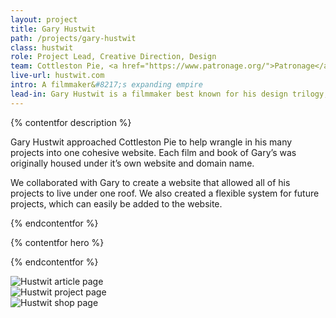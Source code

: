 ```yaml
---
layout: project
title: Gary Hustwit
path: /projects/gary-hustwit
class: hustwit
role: Project Lead, Creative Direction, Design
team: Cottleston Pie, <a href="https://www.patronage.org/">Patronage</a>
live-url: hustwit.com
intro: A filmmaker&#8217;s expanding empire  
lead-in: Gary Hustwit is a filmmaker best known for his design trilogy, including <em>Helvetica</em>, <em>Objectified</em>, <em>&amp;</em> <em>Urbanized</em>
---
```


{% contentfor description %}
	
<p>Gary Hustwit approached Cottleston Pie to help wrangle in his many projects into one cohesive website. Each film and book of Gary’s was originally housed under it’s own website and domain name.</p>

<p>We collaborated with Gary to create a website that allowed all of his projects to live under one roof. We also created a flexible system for future projects, which can easily be added to the website. </p>

{% endcontentfor %}

{% contentfor hero %}
			<div class="project-example macbook">
				<div class="screen-wrap">
					<img src="/img/projects/hustwit/hustwit-home.jpg" alt="" />
				</div>
			</div>
			<div class="project-example iphone">
				<div class="screen-wrap">
					<img src="/img/projects/hustwit/hustwit-mobile.jpg" alt="" />
				</div>
			</div>
{% endcontentfor %}

<section class="project-expanded tri-screen">
	<div class="container">
		<div class="screen screen-1">
			<img src="/img/projects/hustwit/hustwit-article.jpg" alt="Hustwit article page" />
		</div>
		<div class="screen screen-2">
			<img src="/img/projects/hustwit/hustwit-project.jpg" alt="Hustwit project page" />
		</div>
		<div class="screen screen-3">
			<img src="/img/projects/hustwit/hustwit-shop.jpg" alt="Hustwit shop page" />
		</div>
	</div>
</section>
